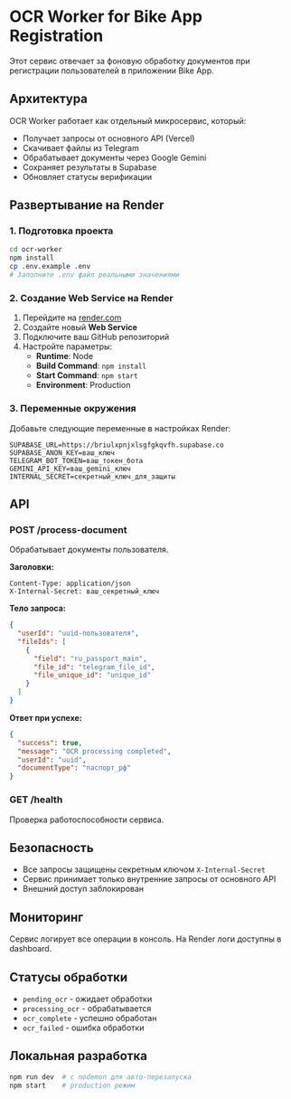 # OCR Worker for Bike App Registration

Этот сервис отвечает за фоновую обработку документов при регистрации пользователей в приложении Bike App.

## Архитектура

OCR Worker работает как отдельный микросервис, который:
- Получает запросы от основного API (Vercel)
- Скачивает файлы из Telegram
- Обрабатывает документы через Google Gemini
- Сохраняет результаты в Supabase
- Обновляет статусы верификации

## Развертывание на Render

### 1. Подготовка проекта

```bash
cd ocr-worker
npm install
cp .env.example .env
# Заполните .env файл реальными значениями
```

### 2. Создание Web Service на Render

1. Перейдите на [render.com](https://render.com)
2. Создайте новый **Web Service**
3. Подключите ваш GitHub репозиторий
4. Настройте параметры:
   - **Runtime**: Node
   - **Build Command**: `npm install`
   - **Start Command**: `npm start`
   - **Environment**: Production

### 3. Переменные окружения

Добавьте следующие переменные в настройках Render:

```
SUPABASE_URL=https://briulxpnjxlsgfgkqvfh.supabase.co
SUPABASE_ANON_KEY=ваш_ключ
TELEGRAM_BOT_TOKEN=ваш_токен_бота
GEMINI_API_KEY=ваш_gemini_ключ
INTERNAL_SECRET=секретный_ключ_для_защиты
```

## API

### POST /process-document

Обрабатывает документы пользователя.

**Заголовки:**
```
Content-Type: application/json
X-Internal-Secret: ваш_секретный_ключ
```

**Тело запроса:**
```json
{
  "userId": "uuid-пользователя",
  "fileIds": [
    {
      "field": "ru_passport_main",
      "file_id": "telegram_file_id",
      "file_unique_id": "unique_id"
    }
  ]
}
```

**Ответ при успехе:**
```json
{
  "success": true,
  "message": "OCR processing completed",
  "userId": "uuid",
  "documentType": "паспорт_рф"
}
```

### GET /health

Проверка работоспособности сервиса.

## Безопасность

- Все запросы защищены секретным ключом `X-Internal-Secret`
- Сервис принимает только внутренние запросы от основного API
- Внешний доступ заблокирован

## Мониторинг

Сервис логирует все операции в консоль. На Render логи доступны в dashboard.

## Статусы обработки

- `pending_ocr` - ожидает обработки
- `processing_ocr` - обрабатывается
- `ocr_complete` - успешно обработан
- `ocr_failed` - ошибка обработки

## Локальная разработка

```bash
npm run dev  # с nodemon для авто-перезапуска
npm start    # production режим